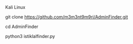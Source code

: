 Kali Linux 

git clone https://github.com/m3m3nt9m9ri/AdminFinder.git


cd AdminFinder



python3 istiklalfinder.py

